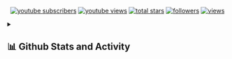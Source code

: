 








<!-- Social badges section -->
<!-- Badges with custom icons - https://github.com/DenverCoder1/custom-icon-badges -->
<!-- View counter - https://github.com/DenverCoder1/Simple-View-Counter -->
<p align="center">
  <a href="https://www.youtube.com/channel/UCb82szNb1VXwZWfrmaYtTbw?sub_confirmation=1">
    <img alt="youtube subscribers" title="Subscribe to my YouTube channel" src="https://custom-icon-badges.demolab.com/youtube/channel/subscribers/UCipSxT7a3rn81vGLw9lqRkg?color=%23E05D44&label=SUBSCRIBE&logo=video&logoColor=white&style=for-the-badge&labelColor=CE4630"/></a>
  <a href="https://www.youtube.com/channel/UCb82szNb1VXwZWfrmaYtTbw">
    <img alt="youtube views" title="YouTube views" src="https://custom-icon-badges.demolab.com/youtube/channel/views/UCipSxT7a3rn81vGLw9lqRkg?color=%23E1AD0E&logo=video&logoColor=white&style=for-the-badge&labelColor=C79600"/></a> 
  <a href="https://github.com/Korivash?tab=repositories&sort=stargazers">
    <img alt="total stars" title="Total stars on GitHub" src="https://custom-icon-badges.demolab.com/github/stars/Korivash?color=55960c&style=for-the-badge&labelColor=488207&logo=star"/></a>
  <a href="https://github.com/Korivash?tab=followers">
    <img alt="followers" title="Follow me on Github" src="https://custom-icon-badges.demolab.com/github/followers/Korivash?color=236ad3&labelColor=1155ba&style=for-the-badge&logo=person-add&label=Follow&logoColor=white"/></a>
   <a href="https://github.com/Korivash/Simple-View-Counter">
    <img alt="views" title="GitHub profile views" src="https://freshidea.com/jonah/app/Korivash-profile-views"/></a>
</p>
<details> 
  <summary><h2>📊 Github Stats and Activity</h2></summary>

  <h3>🔥 Korivash Stats</h3>

  <!-- GitHub Readme Streak Stats - https://github.com/Korivash/github-readme-streak-stats -->
  <p>
    <a href="https://github.com/Korivash/github-readme-streak-stats">
      <img title="🔥 Get streak stats for your profile at git.io/streak-stats" alt="Korivash streak" src="https://streak-stats.demolab.com/?user=Korivash&theme=monokai-metallian&hide_border=true"/>
    </a>






